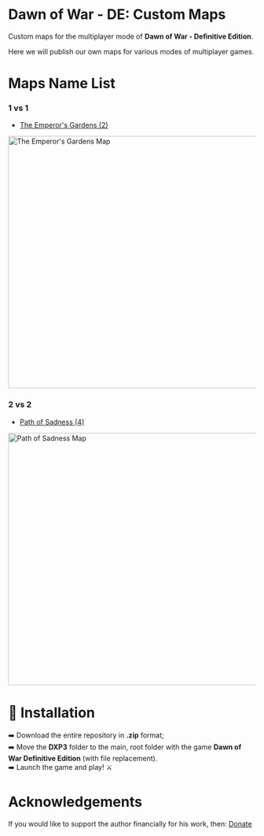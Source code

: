 # Dawn of War - DE: Custom Maps
Custom maps for the multiplayer mode of **Dawn of War - Definitive Edition**.

Here we will publish our own maps for various modes of multiplayer games.

# Maps Name List
### 1 vs 1

* [The Emperor's Gardens (2)](Maps%20List/The%20Emperor's%20Gardens%20(2).md)
<img width="512" height="512" alt="The Emperor's Gardens Map" src="https://github.com/user-attachments/assets/7433012f-81ea-4b3a-a296-fd612e71b3a3" />

### 2 vs 2

* [Path of Sadness (4)](Maps%20List/Path%20of%20Sadness%20(4).md)
<img width="512" height="512" alt="Path of Sadness Map" src="https://github.com/user-attachments/assets/dd3054eb-8776-4698-9ce0-0b6ce2303f79" />

# :ledger: Installation
:arrow_right: Download the entire repository in **.zip** format;<br>
:arrow_right: Move the **DXP3** folder to the main, root folder with the game **Dawn of War Definitive Edition** (with file replacement).<br>
:arrow_right: Launch the game and play! :crossed_swords: <br>

# Acknowledgements

If you would like to support the author financially for his work, then: [Donate](https://donatello.to/famousfox16621366)
